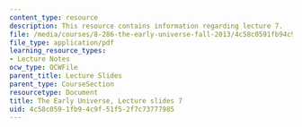 ```yaml
---
content_type: resource
description: This resource contains information regarding lecture 7.
file: /media/courses/8-286-the-early-universe-fall-2013/4c58c0591fb94c9f51f52f7c73777985_MIT8_286F13_lec07.pdf
file_type: application/pdf
learning_resource_types:
- Lecture Notes
ocw_type: OCWFile
parent_title: Lecture Slides
parent_type: CourseSection
resourcetype: Document
title: The Early Universe, Lecture slides 7
uid: 4c58c059-1fb9-4c9f-51f5-2f7c73777985
---
```

